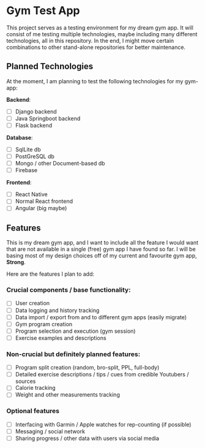 # Gym Test App

This project serves as a testing environment for my dream gym app. It will consist
of me testing multiple technologies, maybe including many different technologies,
all in this repository. In the end, I might move certain combinations to other
stand-alone repositories for better maintenance.

## Planned Technologies

At the moment, I am planning to test the following technologies for my gym-app:

**Backend**:

- [ ] Django backend
- [ ] Java Springboot backend
- [ ] Flask backend

**Database**:

- [ ] SqlLite db
- [ ] PostGreSQL db
- [ ] Mongo / other Document-based db
- [ ] Firebase

**Frontend**:

- [ ] React Native
- [ ] Normal React frontend
- [ ] Angular (big maybe)

## Features

This is my dream gym app, and I want to include all the feature I would want
that are not available in a single (free) gym app I have found so far. I will
be basing most of my design choices off of my current and favourite gym app, **Strong**.

Here are the features I plan to add:

### Crucial components / base functionality:

- [ ] User creation
- [ ] Data logging and history tracking
- [ ] Data import / export from and to different gym apps (easily migrate)
- [ ] Gym program creation
- [ ] Program selection and execution (gym session)
- [ ] Exercise examples and descriptions

### Non-crucial but definitely planned features:

- [ ] Program split creation (random, bro-split, PPL, full-body)
- [ ] Detailed exercise descriptions / tips / cues from credible Youtubers / sources
- [ ] Calorie tracking
- [ ] Weight and other measurements tracking

### Optional features

- [ ] Interfacing with Garmin / Apple watches for rep-counting (if possible)
- [ ] Messaging / social network
- [ ] Sharing progress / other data with users via social media
